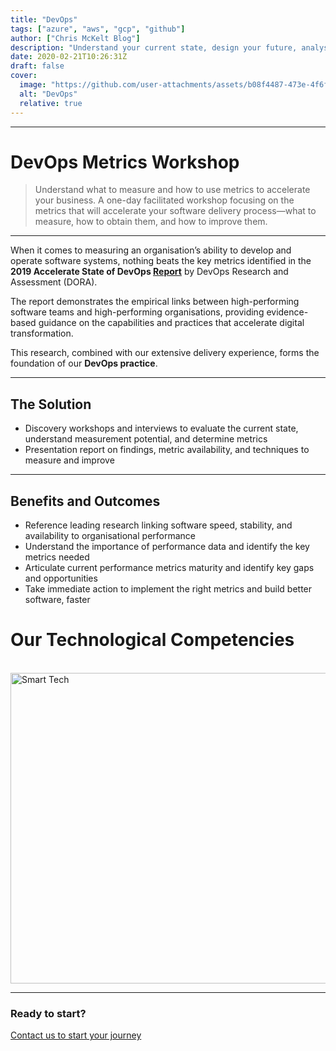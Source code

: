 ```yaml
---
title: "DevOps"
tags: ["azure", "aws", "gcp", "github"]
author: ["Chris McKelt Blog"]
description: "Understand your current state, design your future, analyse the gaps and make a plan  "
date: 2020-02-21T10:26:31Z
draft: false
cover:
  image: "https://github.com/user-attachments/assets/b08f4487-473e-4f6f-9f3b-990daf5117ab"
  alt: "DevOps"
  relative: true
---
```


---

# DevOps Metrics Workshop

> Understand what to measure and how to use metrics to accelerate your business.
> A one-day facilitated workshop focusing on the metrics that will accelerate your software delivery process—what to measure, how to obtain them, and how to improve them.

---

When it comes to measuring an organisation’s ability to develop and operate software systems, nothing beats the key metrics identified in the **2019 Accelerate State of DevOps [Report](https://services.google.com/fh/files/misc/state-of-devops-2019.pdf)** by DevOps Research and Assessment (DORA).

The report demonstrates the empirical links between high-performing software teams and high-performing organisations, providing evidence-based guidance on the capabilities and practices that accelerate digital transformation.

This research, combined with our extensive delivery experience, forms the foundation of our **DevOps practice**.

---

## The Solution

- Discovery workshops and interviews to evaluate the current state, understand measurement potential, and determine metrics
- Presentation report on findings, metric availability, and techniques to measure and improve

---

## Benefits and Outcomes

- Reference leading research linking software speed, stability, and availability to organisational performance
- Understand the importance of performance data and identify the key metrics needed
- Articulate current performance metrics maturity and identify key gaps and opportunities
- Take immediate action to implement the right metrics and build better software, faster

# Our Technological Competencies

<br />
<img width="878" height="497" alt="Smart Tech" src="https://github.com/user-attachments/assets/0863a4fa-501b-46ff-8433-e7ee246ded48" />
<br />
<hr />

### Ready to start?

[Contact us to start your journey](https://smarttechventures.au/contact/)
